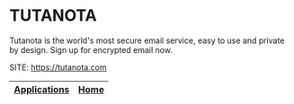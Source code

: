 # TUTANOTA
 
 Tutanota is the world's most secure email service, easy to use and private by design. Sign up for encrypted email now.
 
 SITE: https://tutanota.com

 | [Applications](https://portable-linux-apps.github.io/apps.html) | [Home](https://portable-linux-apps.github.io)
 | --- | --- |
